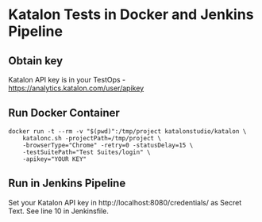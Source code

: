 # Katalon Tests in Docker and Jenkins Pipeline

## Obtain key

Katalon API key is in your TestOps - <https://analytics.katalon.com/user/apikey>

## Run Docker Container

```
docker run -t --rm -v "$(pwd)":/tmp/project katalonstudio/katalon \
    katalonc.sh -projectPath=/tmp/project \
    -browserType="Chrome" -retry=0 -statusDelay=15 \
    -testSuitePath="Test Suites/login" \
    -apikey="YOUR KEY"
```

## Run in Jenkins Pipeline

Set your Katalon API key in http://localhost:8080/credentials/ as Secret Text. See line 10 in Jenkinsfile.
